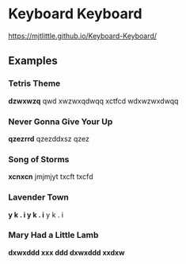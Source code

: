 # Keyboard Keyboard
https://mjtlittle.github.io/Keyboard-Keyboard/

## Examples
### Tetris Theme
**dzwxwzq** qwd xwzwxqdwqq xctfcd wdxwzwxdwqq

### Never Gonna Give Your Up
 **qzezrrd** qzezddxsz qzez

### Song of Storms
 **xcnxcn** jmjmjyt txcft txcfd

### Lavender Town
**y k . i y k . i** y k . i

### Mary Had a Little Lamb
**dxwxddd xxx ddd dxwxddd xxdxw**